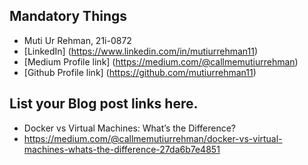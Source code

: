 ## Mandatory Things
- Muti Ur Rehman, 21i-0872
- [LinkedIn] (https://www.linkedin.com/in/mutiurrehman11)
- [Medium Profile link] (https://medium.com/@callmemutiurrehman)
- [Github Profile link] (https://github.com/mutiurrehman11)

## List your Blog post links here.
- Docker vs Virtual Machines: What’s the Difference?
- https://medium.com/@callmemutiurrehman/docker-vs-virtual-machines-whats-the-difference-27da6b7e4851


